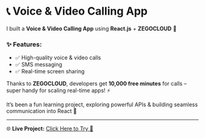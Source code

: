 # 📞 Voice & Video Calling App  

I built a **Voice & Video Calling App** using **React.js** + **ZEGOCLOUD** 🚀  

### ✨ Features:
- ✅ High-quality voice & video calls  
- ✅ SMS messaging  
- ✅ Real-time screen sharing  

Thanks to **ZEGOCLOUD**, developers get **10,000 free minutes** for calls – super handy for scaling real-time apps! ⚡  

It’s been a fun learning project, exploring powerful APIs & building seamless communication into React 🎉  

---

🌐 **Live Project:** [Click Here to Try 🚀](https://video-and-voice-calling.netlify.app/)  
